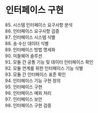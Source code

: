 # 인터페이스 구현

85. 시스템 인터페이스 요구사항 분석
86. 인터페이스 요구사항 검증
87. 인터페이스 시스템 식별
88. 송·수신 데이터 식별
89. 인터페이스 방법 명세화
90. 미들웨어 솔루션
91. 모듈 간 공통 기능 및 데이터 인터페이스 확인
92. 모듈 연계를 위한 인터페이스 기능 식별
93. 모듈 간 인터페이스 표준 확인
94. 인터페이스 기능 구현 정의
95. 인터페이스 구현
96. 인터페이스 예외 처리
97. 인터페이스 보안
98. 인터페이스 구현 검증
